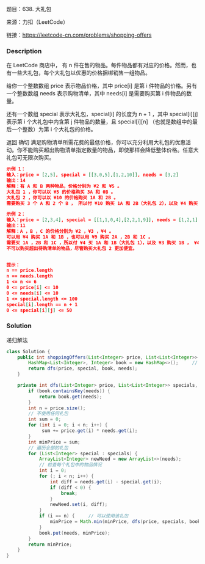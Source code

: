 题目：638. 大礼包

来源：力扣（LeetCode）

链接：https://leetcode-cn.com/problems/shopping-offers


### Description

在 LeetCode 商店中， 有 n 件在售的物品。每件物品都有对应的价格。然而，也有一些大礼包，每个大礼包以优惠的价格捆绑销售一组物品。

给你一个整数数组 price 表示物品价格，其中 price[i] 是第 i 件物品的价格。另有一个整数数组 needs 表示购物清单，其中 needs[i] 是需要购买第 i 件物品的数量。

还有一个数组 special 表示大礼包，special[i] 的长度为 n + 1 ，其中 special[i][j] 表示第 i 个大礼包中内含第 j 件物品的数量，且 special[i][n] （也就是数组中的最后一个整数）为第 i 个大礼包的价格。

返回 确切 满足购物清单所需花费的最低价格，你可以充分利用大礼包的优惠活动。你不能购买超出购物清单指定数量的物品，即使那样会降低整体价格。任意大礼包可无限次购买。

```json
示例 1：
输入：price = [2,5], special = [[3,0,5],[1,2,10]], needs = [3,2]
输出：14
解释：有 A 和 B 两种物品，价格分别为 ¥2 和 ¥5 。 
大礼包 1 ，你可以以 ¥5 的价格购买 3A 和 0B 。 
大礼包 2 ，你可以以 ¥10 的价格购买 1A 和 2B 。 
需要购买 3 个 A 和 2 个 B ， 所以付 ¥10 购买 1A 和 2B（大礼包 2），以及 ¥4 购买 2A 。

示例 2：
输入：price = [2,3,4], special = [[1,1,0,4],[2,2,1,9]], needs = [1,2,1]
输出：11
解释：A ，B ，C 的价格分别为 ¥2 ，¥3 ，¥4 。
可以用 ¥4 购买 1A 和 1B ，也可以用 ¥9 购买 2A ，2B 和 1C 。 
需要买 1A ，2B 和 1C ，所以付 ¥4 买 1A 和 1B（大礼包 1），以及 ¥3 购买 1B ， ¥4 购买 1C 。 
不可以购买超出待购清单的物品，尽管购买大礼包 2 更加便宜。


提示：
n == price.length
n == needs.length
1 <= n <= 6
0 <= price[i] <= 10
0 <= needs[i] <= 10
1 <= special.length <= 100
special[i].length == n + 1
0 <= special[i][j] <= 50
```

### Solution

递归解法

```java
class Solution {
    public int shoppingOffers(List<Integer> price, List<List<Integer>> special, List<Integer> needs) {
        HashMap<List<Integer>, Integer> book = new HashMap<>();     // 保存中间结果，避免重复计算
        return dfs(price, special, book, needs);
    }

    private int dfs(List<Integer> price, List<List<Integer>> specials, HashMap<List<Integer>, Integer> book, List<Integer> needs) {
        if (book.containsKey(needs)) {
            return book.get(needs);
        }
        int n = price.size();
        // 不使用任何礼包
        int sum = 0;
        for (int i = 0; i < n; i++) {
             sum += price.get(i) * needs.get(i);
        }
        int minPrice = sum;
        // 遍历全部的礼包
        for (List<Integer> special : specials) {
            ArrayList<Integer> newNeed = new ArrayList<>(needs);
            // 检查每个礼包中的物品情况
            int i = 0;
            for (; i < n; i++) {
                int diff = needs.get(i) - special.get(i);
                if (diff < 0) {
                    break;
                }
                newNeed.set(i, diff);
            }
            if (i == n) {     // 可以使用该礼包
                minPrice = Math.min(minPrice, dfs(price, specials, book, newNeed) + special.get(n));
            }
            book.put(needs, minPrice);
        }
        return minPrice;
    }
}
```

